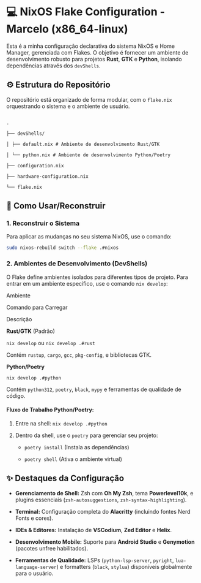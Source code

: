 # 💻 NixOS Flake Configuration - Marcelo (x86_64-linux)

Esta é a minha configuração declarativa do sistema NixOS e Home Manager, gerenciada com Flakes. O objetivo é fornecer um ambiente de desenvolvimento robusto para projetos **Rust**, **GTK** e **Python**, isolando dependências através dos `devShells`.

## ⚙️ Estrutura do Repositório

O repositório está organizado de forma modular, com o `flake.nix` orquestrando o sistema e o ambiente de usuário.


```

.

├── devShells/

│ ├── default.nix # Ambiente de desenvolvimento Rust/GTK

│ └── python.nix # Ambiente de desenvolvimento Python/Poetry

├── configuration.nix

├── hardware-configuration.nix

└── flake.nix

```

## 🚀 Como Usar/Reconstruir

### 1. Reconstruir o Sistema

Para aplicar as mudanças no seu sistema NixOS, use o comando:

```bash
sudo nixos-rebuild switch --flake .#nixos

```

### 2. Ambientes de Desenvolvimento (DevShells)

O Flake define ambientes isolados para diferentes tipos de projeto. Para entrar em um ambiente específico, use o comando `nix develop`:

Ambiente

Comando para Carregar

Descrição

**Rust/GTK** (Padrão)

`nix develop` ou `nix develop .#rust`

Contém `rustup`, `cargo`, `gcc`, `pkg-config`, e bibliotecas GTK.

**Python/Poetry**

`nix develop .#python`

Contém `python312`, `poetry`, `black`, `mypy` e ferramentas de qualidade de código.

#### Fluxo de Trabalho Python/Poetry:

1.  Entre na shell: `nix develop .#python`
    
2.  Dentro da shell, use o `poetry` para gerenciar seu projeto:
    
    -   `poetry install` (Instala as dependências)
        
    -   `poetry shell` (Ativa o ambiente virtual)
        

## ✨ Destaques da Configuração

-   **Gerenciamento de Shell:** Zsh com **Oh My Zsh**, tema **Powerlevel10k**, e plugins essenciais (`zsh-autosuggestions`, `zsh-syntax-highlighting`).
    
-   **Terminal:** Configuração completa do **Alacritty** (incluindo fontes Nerd Fonts e cores).
    
-   **IDEs & Editores:** Instalação de **VSCodium**, **Zed Editor** e **Helix**.
    
-   **Desenvolvimento Mobile:** Suporte para **Android Studio** e **Genymotion** (pacotes unfree habilitados).
    
-   **Ferramentas de Qualidade:** LSPs (`python-lsp-server`, `pyright`, `lua-language-server`) e formatters (`black`, `stylua`) disponíveis globalmente para o usuário.
